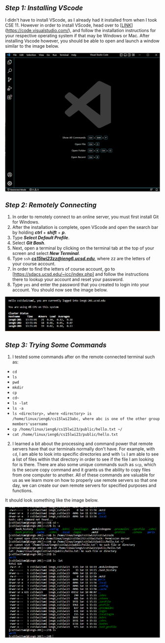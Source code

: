 ***Step 1: Installing VScode***
---
I didn't have to install VScode, as I already had it installed from when I took CSE 11. 
However in order to install VScode, head over to [[LINK](https://code.visualstudio.com/)](https://code.visualstudio.com/), and follow the installation instructions for your respective operating system if that may be Windows or Mac.
After installing Vscode however, you should be able to open and launch a window similar to the image below.

![Image](VScodeWindow.png)

***Step 2: Remotely Connecting***
---
1. In order to remotely connect to an online server, you must first install Git for Windows. 
2. After the installation is complete, open VScode and open the search bar by holding ***ctrl*** + ***shift*** + ***p***.
3. Type ***Select Default Profile***.
4. Select ***Git Bash***.
5. Next, open a terminal by clicking on the terminal tab at the top of your screen and select ***New Terminal***.
6. Type `ssh` ***cs15lwi23zz@ieng6.ucsd.edu***, where zz are the letters of your course account.
7. In order to find the letters of course account, go to  [https://sdacs.ucsd.edu/~icc/index.php] and follow the instructions there to lookup your account and reset your password.
8. Type `yes` and enter the password that you created to login into your account. 
You should now see the image below.

![Image](RemoteConnect.png)

***Step 3: Trying Some Commands***
---
1. I tested some commands after on the remote connected terminal such as:

- `cd` 
- `ls` 
- `pwd` 
- `mkdir`
- `cp` 
- `cd~`
- `ls -lat`
- `ls -a` 
- `ls <directory>, where <directory> is /home/linux/ieng6/cs15lwi23abc, where abc is one of the other group members'username`
- `cp /home/linux/ieng6/cs15lwi23/public/hello.txt ~/` 
- `cat /home/linux/ieng6/cs15lwi23/public/hello.txt`

2. I learned a bit about the processing and command power that remote servers have that our terminals normally don't have. For example, with `cd`, I am able to look into specific directories and with `ls` I am able to see a list of files within that directory in order to see if the file I am looking for is there. There are also some unique commands such as `scp`, which is the secure copy command and it grants us the ability to copy files from one computer to another. All of these commands are valuable for us as we learn more on how to properly use remote servers so that one day, we can create our own remote servers for specified purposes and functions.
  
It should look something like the image below.
  
![Image](TestCommand.png) 
